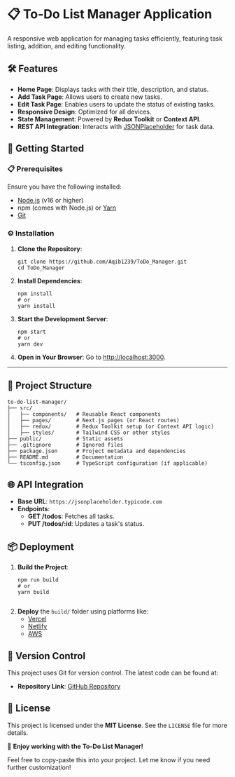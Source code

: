 
# 📋 To-Do List Manager Application

A responsive web application for managing tasks efficiently, featuring task listing, addition, and editing functionality.



## 🛠 Features

- **Home Page**: Displays tasks with their title, description, and status.  
- **Add Task Page**: Allows users to create new tasks.  
- **Edit Task Page**: Enables users to update the status of existing tasks.  
- **Responsive Design**: Optimized for all devices.  
- **State Management**: Powered by **Redux Toolkit** or **Context API**.  
- **REST API Integration**: Interacts with [JSONPlaceholder](https://jsonplaceholder.typicode.com) for task data.  



## 🚀 Getting Started

### 📋 Prerequisites

Ensure you have the following installed:
- [Node.js](https://nodejs.org/) (v16 or higher)
- npm (comes with Node.js) or [Yarn](https://yarnpkg.com/)
- [Git](https://git-scm.com/)



### ⚙️ Installation

1. **Clone the Repository**:
   ```
   git clone https://github.com/Aqib1239/ToDo_Manager.git
   cd ToDo_Manager 
   ```

2. **Install Dependencies**:
   ```
   npm install
   # or
   yarn install
   ```

3. **Start the Development Server**:
   ```
   npm start
   # or
   yarn dev
   ```

4. **Open in Your Browser**:
   Go to [http://localhost:3000](http://localhost:3000).

---

## 📂 Project Structure

```
to-do-list-manager/
├── src/
│   ├── components/   # Reusable React components
│   ├── pages/        # Next.js pages (or React routes)
│   ├── redux/        # Redux Toolkit setup (or Context API logic)
│   ├── styles/       # Tailwind CSS or other styles
├── public/           # Static assets
├── .gitignore        # Ignored files
├── package.json      # Project metadata and dependencies
├── README.md         # Documentation
└── tsconfig.json     # TypeScript configuration (if applicable)
```



## 🌐 API Integration

- **Base URL**: `https://jsonplaceholder.typicode.com`
- **Endpoints**:
  - **GET /todos**: Fetches all tasks.
  - **PUT /todos/:id**: Updates a task's status.



## 📦 Deployment

1. **Build the Project**:
   ```
   npm run build
   # or
   yarn build


2. **Deploy** the `build/` folder using platforms like:
   - [Vercel](https://vercel.com/)
   - [Netlify](https://www.netlify.com/)
   - [AWS](https://aws.amazon.com/)



## 📖 Version Control

This project uses Git for version control. The latest code can be found at:
- **Repository Link**: [GitHub Repository](https://github.com/Aqib1239/ToDo_Manager)



## 📝 License

This project is licensed under the **MIT License**. See the `LICENSE` file for more details.



🎉 **Enjoy working with the To-Do List Manager!**



Feel free to copy-paste this into your project. Let me know if you need further customization!
